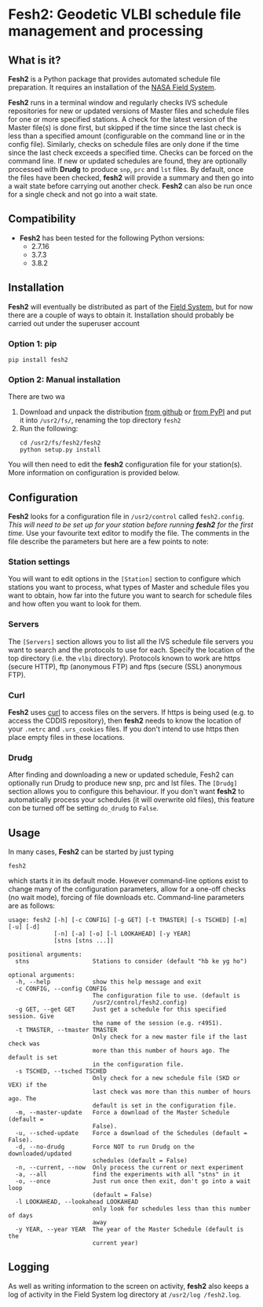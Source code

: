# Fesh2: Geodetic VLBI schedule file management and processing

## What is it?
**Fesh2** is a Python package that provides automated schedule file
 preparation. It requires an installation of the 
 [NASA Field System](https://github.com/nvi-inc/fs). 

**Fesh2** runs in a
terminal window and regularly checks IVS schedule repositories for new or updated 
versions of Master files and schedule files for one or more specified stations. 
A check for the latest version of the Master file(s) is done first, but skipped if the time since the last check is less than a
specified amount (configurable on the command line or in the config file). 
Similarly, checks on schedule files are only done if the time since the
last check exceeds a specified time. Checks can be forced on the command line.
If new or updated schedules are found, they are optionally processed with **Drudg** 
to produce `snp`, `prc` and `lst` files. By default, once the files have been
checked, **fesh2** will provide a summary and then go into a wait
state before carrying out another check. **Fesh2** can also be run once for a 
single check and not go into a wait state.

## Compatibility
  * **Fesh2** has been tested for the following Python versions:
    * 2.7.16
    * 3.7.3
    * 3.8.2

## Installation
**Fesh2** will eventually be distributed as part of the 
[Field System](https://github.com/nvi-inc/fs), but for
 now there are a couple of ways to obtain it. Installation should probably be
  carried out under the superuser account

### Option 1: pip
```
pip install fesh2
```

### Option 2: Manual installation

There are two wa

 1. Download and unpack the distribution 
 [from github](https://github.com/jejl/fesh2) or 
 [from PyPI](https://pypi.org/project/fesh2/) and put it into
  `/usr2/fs/`, renaming the top directory `fesh2`
 2. Run the following:
    ```
    cd /usr2/fs/fesh2/fesh2
    python setup.py install
    ```
You will then need to edit the **fesh2** configuration file for your station(s). 
More information on configuration is provided below.

## Configuration
**Fesh2** looks for a configuration file in `/usr2/control` called `fesh2.config`. 
*This will need to be set up for your station before running **fesh2** for
 the first time.* Use
 your favourite text editor to modify the file. The comments in the file
  describe the parameters but here are a few points to note:
### Station settings
You will want to edit options in the `[Station]` section to configure which
stations you want to process, what types of Master and schedule files you
want to obtain, how far into the future you want to search for schedule
files and how often you want to look for them.

### Servers
The `[Servers]` section allows you to list all the IVS schedule file servers
you want to search and the protocols to use for each. Specify the location
of the top directory (i.e. the `vlbi` directory). Protocols known to work are
https (secure HTTP), ftp (anonymous FTP) and ftps (secure (SSL) anonymous FTP).
    
### Curl
**Fesh2** uses [curl](http://pycurl.io/docs/latest/index.html) to access files 
on the servers. If https is being used
 (e.g. to access the CDDIS repository), then **fesh2** needs to know the
  location of your `.netrc` and `.urs_cookies` files. If you  don't  intend to use  https then place empty files in these locations. 

### Drudg
After finding and downloading a new or updated schedule, Fesh2 can optionally run Drudg to produce
 new snp, prc and lst files. The `[Drudg]` section allows you to configure
  this behaviour. If you don't want **fesh2** to automatically process your
   schedules (it will overwrite old files), this feature con be turned off be
    setting `do_drudg` to `False`.

## Usage
In many cases, **Fesh2** can be started by just typing
```
fesh2
```
which starts it in its default mode. However command-line options exist to
 change many of the configuration parameters, allow for a one-off checks
  (no wait mode), forcing of file downloads etc. Command-line parameters are
   as follows:  

```
usage: fesh2 [-h] [-c CONFIG] [-g GET] [-t TMASTER] [-s TSCHED] [-m] [-u] [-d]
             [-n] [-a] [-o] [-l LOOKAHEAD] [-y YEAR]
             [stns [stns ...]]

positional arguments:
  stns                  Stations to consider (default "hb ke yg ho")

optional arguments:
  -h, --help            show this help message and exit
  -c CONFIG, --config CONFIG
                        The configuration file to use. (default is
                        /usr2/control/fesh2.config)
  -g GET, --get GET     Just get a schedule for this specified session. Give
                        the name of the session (e.g. r4951).
  -t TMASTER, --tmaster TMASTER
                        Only check for a new master file if the last check was
                        more than this number of hours ago. The default is set
                        in the configuration file.
  -s TSCHED, --tsched TSCHED
                        Only check for a new schedule file (SKD or VEX) if the
                        last check was more than this number of hours ago. The
                        default is set in the configuration file.
  -m, --master-update   Force a download of the Master Schedule (default =
                        False).
  -u, --sched-update    Force a download of the Schedules (default = False).
  -d, --no-drudg        Force NOT to run Drudg on the downloaded/updated
                        schedules (default = False)
  -n, --current, --now  Only process the current or next experiment
  -a, --all             find the experiments with all "stns" in it
  -o, --once            Just run once then exit, don't go into a wait loop
                        (default = False)
  -l LOOKAHEAD, --lookahead LOOKAHEAD
                        only look for schedules less than this number of days
                        away
  -y YEAR, --year YEAR  The year of the Master Schedule (default is the
                        current year)
```

## Logging
As well as writing information to the screen on activity, **fesh2** also
 keeps a log of activity in the Field System log directory at `/usr2/log
 /fesh2.log`. 
